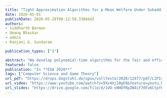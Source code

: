 ```yaml
---
title: "Tight Approximation Algorithms for p-Mean Welfare Under Subadditive Valuations" 
date: 2020-05-01 
publishDate: 2020-05-28T08:12:58.338844Z
authors: 
- Siddharth Barman
- Umang Bhaskar
- admin
- Ranjani G. Sundaram

publication_types: ["1"]

abstract: "We develop polynomial-time algorithms for the fair and efficient allocation of indivisible goods among $n$ agents that have subadditive valuations over the goods. We first consider the Nash social welfare as our objective and design a polynomial-time algorithm that, in the value oracle model, finds an $8n$-approximation to the Nash optimal allocation. Subadditive valuations include XOS (fractionally subadditive) and submodular valuations as special cases. Our result, even for the special case of submodular valuations, improves upon the previously best known $O(n \\log n)$-approximation ratio of Garg et al. (2020). More generally, we study maximization of $p$-mean welfare. The $p$-mean welfare is parameterized by an exponent term $p \\in (-\\infty, 1]$ and encompasses a range of welfare functions, such as social welfare $(p = 1)$, Nash social welfare ($p \\to 0$), and egalitarian welfare ($p \\to -\\infty$). We give an algorithm that, for subadditive valuations and any given $p \\in (-\\infty, 1]$, computes (in the value oracle model and in polynomial time) an allocation with $p$-mean welfare at least $8n$ times the optimal. Further, we show that our approximation guarantees are essentially tight for XOS and, hence, subadditive valuations. We adapt a result of Dobzinski et al. (2010) to show that, under XOS valuations, an $O (n^{1-\\varepsilon})$ approximation for the $p$-mean welfare for any $p \\in (-\\infty,1]$ (including the Nash social welfare) requires exponentially many value queries; here, $\\varepsilon>0$ is any fixed constant."
featured: false
publication: "In **ESA 2020**"
tags: ["Computer Science and Game Theory"]
url_pdf: "https://drops.dagstuhl.de/opus/volltexte/2020/12877/pdf/LIPIcs-ESA-2020-11.pdf"
url_video: "https://www.youtube.com/watch?v=9Xv4Xj20gF8&feature=youtu.be"
url_slides: "https://drive.google.com/file/d/1UO-sNHOfRpZW4if7OFv6Ctpf0crkqsdl/view"
---
```


